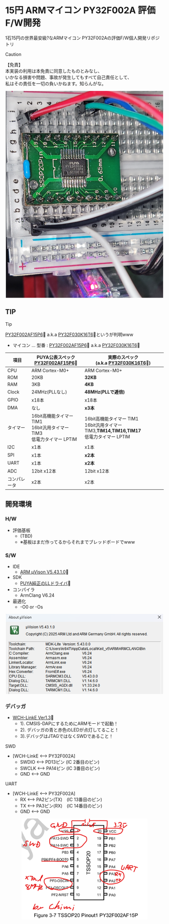 # 15円 ARMマイコン PY32F002A 評価F/W開発

1石15円の世界最安級?なARMマイコン PY32F002Aの評価F/W個人開発リポジトリ

> [!CAUTION]
> 【免責】<br> 本実装の利用は本免責に同意したものとみなし、<br>いかなる損害や問題、事故が発生してもすべて自己責任として、<br>私はその責任を一切の負いかねます。知らんがな。

<div align="center">
  <img src="/doc/py32f002a_bread_board.png">
</div>

## TIP

> [!TIP]
> [PY32F002AF15P6](https://www.py32.org/en/mcu/PY32F002Axx.html)🔗 a.k.a [PY32F030K16T6](https://www.py32.org/en/mcu/PY32F030xx.html#introduction)🔗というが判明www

- マイコン ... 型番 : [PY32F002AF15P6](https://www.py32.org/en/mcu/PY32F002Axx.html)🔗 a.k.a [PY32F030K16T6](https://www.py32.org/en/mcu/PY32F030xx.html#introduction)🔗

| 項目 | PUYA公表スペック<br>[PY32F002AF15P6](https://www.py32.org/en/mcu/PY32F002Axx.html)🔗 | 実際のスペック<br>(a.k.a [PY32F030K16T6](https://www.py32.org/en/mcu/PY32F030xx.html#introduction)🔗) |
| ---- | ---- | ---- |
| CPU | ARM Cortex-M0+ | ARM Cortex-M0+ |
| ROM | 20KB | **32KB** |
| RAM | 3KB | **4KB** |
| Clock | 24MHz(PLLなし) | **48MHz(PLLで逓倍)** |
| GPIO | x18本 | x18本 |
| DMA | なし | **x3本** |
| タイマー | 16bit高機能タイマー TIM1<br> 16bit汎用タイマー TIM3<br>低電力タイマー LPTIM | 16bit高機能タイマー TIM1<br> 16bit汎用タイマー TIM3,**TIM14,TIM16,TIM17**<br>低電力タイマー LPTIM |
| I2C | x1本 | x1本 |
| SPI | x1本 | **x2本** |
| UART | x1本 | **x2本** |
| ADC | 12bit x12本 | 12bit x12本 |
| コンパレータ | x2本 | x2本 |

## 開発環境

### H/W

- 評価基板
  - (TBD)
  - ※基板はまだ作ってるからそれまでブレッドボードでwww

### S/W

- IDE
  - [ARM μVison V5.43.1.0](https://www.mounriver.com/download)🔗
- SDK
  - [PUYA純正のLLドライバ](https://github.com/OpenPuya/PY32F0xx_Firmware)🔗
- コンパイラ
  - ArmClang V6.24
- 最適化
  - -O0 or -Os

<div align="center">
  <img width="500 " src="/doc/uvison5_py32f002a_yool_version.png">
</div>

### デバッガ

- [WCH-LinkE Ver1.3](https://akizukidenshi.com/catalog/g/g118065)🔗
  - 1). CMSIS-DAPにするためにARMモードで起動！
  - 2). デバッガの青と赤色のLEDが点灯してること！
  - 3).デバッグはJTAGではなくSWDであること！

SWD

- [WCH-LinkE <--> PY32F002A]
  - SWDIO <--> PD13ピン (IC 2番目のピン)
  - SWCLK <--> PA14ピン (IC 3番目のピン)
  - GND <--> GND

 UART

- [WCH-LinkE <--> PY32F002A]
  - RX <--> PA2ピン(TX)　(IC 13番目のピン)
  - TX <--> PA3ピン(RX)　(IC 14番目のピン)
  - GND <--> GND

<div align="center">
  <img width="400" src="/doc/py32f002a_pin_info.png">
</div>